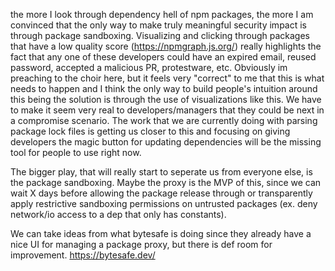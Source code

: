 the more I look through dependency hell of npm packages, the more I am convinced that the only way to make truly meaningful security impact is through package sandboxing. Visualizing and clicking through packages that have a low quality score (https://npmgraph.js.org/) really highlights the fact that any one of these developers could have an expired email, reused password, accepted a malicious PR, protestware, etc. Obviously im preaching to the choir here, but it feels very "correct" to me that this is what needs to happen and I think the only way to build people's intuition around this being the solution is through the use of visualizations like this. We have to make it seem very real to developers/managers that they could be next in a compromise scenario. The work that we are currently doing with parsing package lock files is getting us closer to this and focusing on giving developers the magic button for updating dependencies will be the missing tool for people to use right now.

The bigger play, that will really start to seperate us from everyone else, is the package sandboxing. Maybe the proxy is the MVP of this, since we can wait X days before allowing the package release through or transparently apply restrictive sandboxing permissions on untrusted packages (ex. deny network/io access to a dep that only has constants). 

We can take ideas from what bytesafe is doing since they already have a nice UI for managing a package proxy, but there is def room for improvement. https://bytesafe.dev/

